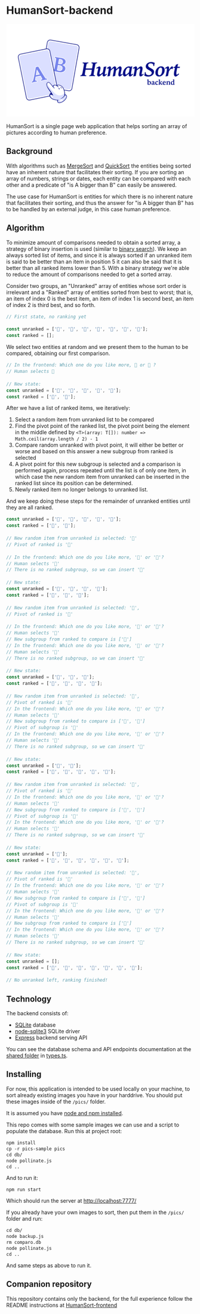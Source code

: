 # HumanSort-backend

![HumanSort-backend logo.png](./HumanSort-backend-logo.png)

HumanSort is a single page web application that helps sorting an array of pictures according to human preference.

## Background

With algorithms such as [MergeSort](https://en.wikipedia.org/wiki/Merge_sort) and [QuickSort](https://en.wikipedia.org/wiki/Quicksort) the entities being sorted have an inherent nature that facilitates their sorting. If you are sorting an array of numbers, strings or dates, each entity can be compared with each other and a predicate of "is A bigger than B" can easily be answered.

The use case for HumanSort is entities for which there is no inherent nature that facilitates their sorting, and thus the answer for "is A bigger than B" has to be handled by an external judge, in this case human preference.

## Algorithm

To minimize amount of comparisons needed to obtain a sorted array, a strategy of binary insertion is used (similar to [binary search](https://en.wikipedia.org/wiki/Binary_search_algorithm)). We keep an always sorted list of items, and since it is always sorted if an unranked item is said to be better than an item in position 5 it can also be said that it is better than all ranked items lower than 5. With a binary strategy we're able to reduce the amount of comparisons needed to get a sorted array.

Consider two groups, an "Unranked" array of entities whose sort order is irrelevant and a "Ranked" array of entities sorted from best to worst; that is, an item of index 0 is the best item, an item of index 1 is second best, an item of index 2 is third best, and so forth.

```JavaScript
// First state, no ranking yet

const unranked = ['🍇', '🍋', '🍌', '🍍', '🍑', '🍒', '🍓'];
const ranked = [];
```

We select two entities at random and we present them to the human to be compared, obtaining our first comparison.

```JavaScript
// In the frontend: Which one do you like more, 🍍 or 🍓 ?
// Human selects 🍓

// New state:
const unranked = ['🍇', '🍋', '🍌', '🍑', '🍒'];
const ranked = ['🍓', '🍍'];
```

After we have a list of ranked items, we iteratively:

1. Select a random item from unranked list to be compared
2. Find the pivot point of the ranked list, the pivot point being the element in the middle defined by `<T>(array: T[]): number => Math.ceil(array.length / 2) - 1`
3. Compare random unranked with pivot point, it will either be better or worse and based on this answer a new subgroup from ranked is selected
4. A pivot point for this new subgroup is selected and a comparison is performed again, process repeated until the list is of only one item, in which case the new random item from unranked can be inserted in the ranked list since its position can be determined.
5. Newly ranked item no longer belongs to unranked list.

And we keep doing these steps for the remainder of unranked entities until they are all ranked.

```JavaScript
const unranked = ['🍇', '🍋', '🍌', '🍑', '🍒'];
const ranked = ['🍓', '🍍'];

// New random item from unranked is selected: '🍒'
// Pivot of ranked is '🍓'

// In the frontend: Which one do you like more, '🍒' or '🍓'?
// Human selects '🍒'
// There is no ranked subgroup, so we can insert '🍒'

// New state:
const unranked = ['🍇', '🍋', '🍌', '🍑'];
const ranked = ['🍒', '🍓', '🍍'];

// New random item from unranked is selected: '🍋',
// Pivot of ranked is '🍓'

// In the frontend: Which one do you like more, '🍋' or '🍓'?
// Human selects '🍓'
// New subgroup from ranked to compare is ['🍍']
// In the frontend: Which one do you like more, '🍋' or '🍍'?
// Human selects '🍍'
// There is no ranked subgroup, so we can insert '🍋'

// New state:
const unranked = ['🍇', '🍌', '🍑'];
const ranked = ['🍒', '🍓', '🍍', '🍋'];

// New random item from unranked is selected: '🍇',
// Pivot of ranked is '🍓'
// In the frontend: Which one do you like more, '🍇' or '🍓'?
// Human selects '🍓'
// New subgroup from ranked to compare is ['🍍', '🍋']
// Pivot of subgroup is '🍍'
// In the frontend: Which one do you like more, '🍇' or '🍍'?
// Human selects '🍇'
// There is no ranked subgroup, so we can insert '🍇'

// New state:
const unranked = ['🍌', '🍑'];
const ranked = ['🍒', '🍓', '🍇', '🍍', '🍋'];

// New random item from unranked is selected: '🍑',
// Pivot of ranked is '🍇'
// In the frontend: Which one do you like more, '🍑' or '🍇'?
// Human selects '🍇'
// New subgroup from ranked to compare is ['🍍', '🍋']
// Pivot of subgroup is '🍍'
// In the frontend: Which one do you like more, '🍑' or '🍍'?
// Human selects '🍑'
// There is no ranked subgroup, so we can insert '🍑'

// New state:
const unranked = ['🍌'];
const ranked = ['🍒', '🍓', '🍇', '🍑', '🍍', '🍋'];

// New random item from unranked is selected: '🍌',
// Pivot of ranked is '🍇'
// In the frontend: Which one do you like more, '🍌' or '🍇'?
// Human selects '🍌'
// New subgroup from ranked to compare is ['🍒', '🍓']
// Pivot of subgroup is '🍒'
// In the frontend: Which one do you like more, '🍌' or '🍒'?
// Human selects '🍒'
// New subgroup from ranked to compare is ['🍓']
// In the frontend: Which one do you like more, '🍌' or '🍓'?
// Human selects '🍌'
// There is no ranked subgroup, so we can insert '🍌'

// New state:
const unranked = [];
const ranked = ['🍒', '🍌', '🍓', '🍇', '🍑', '🍍', '🍋'];

// No unranked left, ranking finished!
```

## Technology

The backend consists of:

- [SQLite](https://www.sqlite.org/) database
- [node-sqlite3](https://github.com/TryGhost/node-sqlite3) SQLite driver
- [Express](https://github.com/expressjs/express) backend serving API

You can see the database schema and API endpoints documentation at the [shared folder](/src/shared) in [types.ts](/src/shared/types.ts).

## Installing

For now, this application is intended to be used locally on your machine, to sort already existing images you have in your harddrive. You should put these images inside of the `/pics/` folder.

It is assumed you have [node and npm installed](https://docs.npmjs.com/downloading-and-installing-node-js-and-npm).

This repo comes with some sample images we can use and a script to populate the database. Run this at project root:

```
npm install
cp -r pics-sample pics
cd db/
node pollinate.js
cd ..
```

And to run it:

```
npm run start
```

Which should run the server at [http://localhost:7777/](http://localhost:7777/)

If you already have your own images to sort, then put them in the `/pics/` folder and run:

```
cd db/
node backup.js
rm comparo.db
node pollinate.js
cd ..
```

And same steps as above to run it.

## Companion repository

This repository contains only the backend, for the full experience follow the README instructions at [HumanSort-frontend](https://github.com/DrummerHead/HumanSort-frontend)

